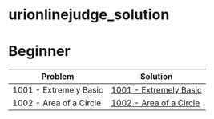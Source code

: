 # urionlinejudge_solution

# Beginner

Problem | Solution
------------ | -------------
1001 - Extremely Basic | [1001 - Extremely Basic](https://github.com/rudSarkar/urionlinejudge_solution/blob/master/1001%20-%20Extremely%20Basic.c)
1002 - Area of a Circle | [1002 - Area of a Circle](https://github.com/rudSarkar/urionlinejudge_solution/blob/master/1002%20-%20Area%20of%20a%20Circle.c)
